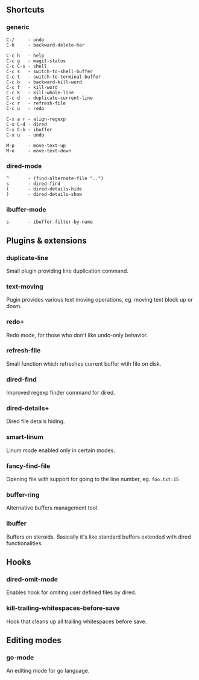 ## Shortcuts

### generic

    C-/     - undo
    C-h     - backward-delete-har
    
    C-c h   - help
    C-c g   - magit-status
    C-c C-s - shell
    C-c s   - switch-to-shell-buffer
    C-c t   - switch-to-terminal-buffer
    C-c b   - backward-kill-word
    C-c f   - kill-word
    C-c k   - kill-whole-line
    C-c d   - duplicate-current-line
    C-c r   - refresh-file
    C-c u   - redo

    C-x a r - align-regexp
    C-x C-d - dired
    C-x C-b - ibuffer
    C-x u   - undo

    M-p     - move-text-up
    M-n     - move-text-down

### dired-mode

    ^       - (find-alternate-file "..")
    s       - dired-find
    (       - dired-details-hide
    )       - dired-details-show

### ibuffer-mode

    s       - ibuffer-filter-by-name

## Plugins & extensions

### duplicate-line
Small plugin providing line duplication command.

### text-moving
Pugin provides various text moving operations, eg. moving text block up or down.

### redo+
Redo mode, for those who don't like undo-only behavior.

### refresh-file
Small function which refreshes current buffer wtih file on disk.

### dired-find
Improved regexp finder command for dired.

### dired-details+
Dired file details hiding.

### smart-linum
Linum mode enabled only in certain modes.

### fancy-find-file
Opening file with support for going to the line number, eg. `foo.txt:15`

### buffer-ring
Alternative buffers management tool.

### ibuffer
Buffers on steroids. Basically it's like standard buffers extended with dired functionalities.

## Hooks

### dired-omit-mode
Enables hook for omiting user defined files by dired.

### kill-trailing-whitespaces-before-save
Hook that cleans up all trailing whitespaces before save.

## Editing modes

### go-mode
An editing mode for go language.
